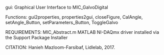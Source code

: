 gui: Graphical User Interface to MIC_GalvoDigital

Functions: gui2properties, properties2gui, closeFigure, CalAngle,
setAngle_Button, setParameters_Button, ToggleGalvo

REQUIREMENTS:
MIC_Abstract.m
MATLAB NI-DAQmx driver installed via the Support Package Installer

CITATION: Hanieh Mazloom-Farsibaf, Lidlelab, 2017.
